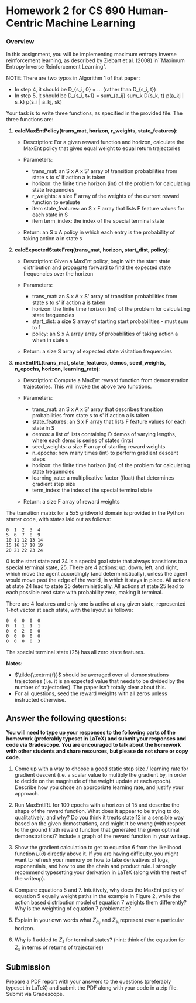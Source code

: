 # Homework 2 for CS 690 Human-Centric Machine Learning

### Overview

In this assignment, you will be implementing maximum entropy inverse reinforcement learning, as described by Ziebart et al. (2008) in``Maximum Entropy Inverse Reinforcement Learning".

NOTE: There are two typos in Algorithm 1 of that paper:
- In step 4, it should be D_{s_i, 0} = ... (rather than D_{s_i, t})
- In step 5, it should be D_{s_i, t+1} = sum_{a_ij} sum_k D{s_k, t} p(a_kj | s_k) p(s_i | a_kj, sk)

Your task is to write three functions, as specified in the provided file.  The three functions are:

1. **calcMaxEntPolicy(trans\_mat, horizon, r\_weights, state\_features):**
  
   - Description: For a given reward function and horizon, calculate the MaxEnt policy that gives equal weight to equal return trajectories
  
   - Parameters:
     - trans_mat: an S x A x S' array of transition probabilities from state s to s' if action a is taken
     - horizon: the finite time horizon (int) of the problem for calculating state frequencies
     - r_weights: a size F array of the weights of the current reward function to evaluate
     - item state_features: an S x F array that lists F feature values for each state in S
     - item term_index: the index of the special terminal state
  
   - Return: an S x A policy in which each entry is the probability of taking action a in state s


2. **calcExpectedStateFreq(trans\_mat, horizon, start\_dist, policy):**
  
   - Description: Given a MaxEnt policy, begin with the start state distribution and propagate forward to find the expected state frequencies over the horizon
  
   - Parameters:
     - trans_mat: an S x A x S' array of transition probabilities from state s to s' if action a is taken
     - horizon: the finite time horizon (int) of the problem for calculating state frequencies
     - start_dist: a size S array of starting start probabilities - must sum to 1
     - policy: an S x A array array of probabilities of taking action a when in state s
  
    - Return: a size S array of expected state visitation frequencies


3. **maxEntIRL(trans\_mat, state\_features, demos, seed\_weights, n\_epochs, horizon, learning\_rate):**
  
   - Description: Compute a MaxEnt reward function from demonstration trajectories.  This will invoke the above two functions.

   - Parameters: 
     - trans_mat: an S x A x S' array that describes transition probabilities from state s to s' if action a is taken
     - state_features: an S x F array that lists F feature values for each state in S
     - demos: a list of lists containing D demos of varying lengths, where each demo is series of states (ints)
     - seed_weights: a size F array of starting reward weights
     - n\_epochs: how many times (int) to perform gradient descent steps
     - horizon: the finite time horizon (int) of the problem for calculating state frequencies
     - learning_rate: a multiplicative factor (float) that determines gradient step size
     - term_index: the index of the special terminal state

   - Return: a size F array of reward weights


The transition matrix for a 5x5 gridworld domain is provided in the Python starter code, with states laid out as follows:

```
0  1  2  3  4
5  6  7  8  9
10 11 12 13 14
15 16 17 18 19
20 21 22 23 24
```


0 is the start state and 24 is a special goal state that always transitions to a special terminal state, 25.  There are 4 actions: up, down, left, and right, which move the agent accordingly (and deterministically), unless the agent would move past the edge of the world, in which it stays in place.  All actions at state 24 lead to state 25 deterministically.  All actions at state 25 lead to each possible next state with probability zero, making it terminal. 

There are 4 features and only one is active at any given state, represented 1-hot vector at each state, with the layout as follows:
```
0  0  0  0  0 
0  1  1  1  1 
0  0  2  0  0 
0  0  0  0  0 
0  0  0  0  3 
```
The special terminal state (25) has all zero state features.

**Notes:**

- $\tilde{\textrm{f}}$ should be averaged over all demonstrations trajectories (i.e. it is an expected value that needs to be divided by the number of trajectories).  The paper isn't totally clear about this.
- For all questions, seed the reward weights with all zeros unless instructed otherwise.


## Answer the following questions:

<strong>You will need to type up your responses to the following parts of the homework (preferably typeset in LaTeX) and submit your responses and code via Gradescope. You are encouraged to talk about the homework with other students and share resources, but please do not share or copy code. </strong>

1. Come up with a way to choose a good static step size / learning rate for gradient descent (i.e. a scalar value to multiply the gradient by, in order to decide on the magnitude of the weight update at each epoch). Describe how you chose an appropriate learning rate, and justify your approach. 

2. Run MaxEntIRL for 100 epochs with a horizon of 15 and describe the shape of the reward function.  What does it appear to be trying to do, qualitatively, and why?  Do you think it treats state 12 in a sensible way based on the given demostrations, and might it be wrong (with respect to the ground truth reward function that generated the given optimal demonstrations)? Include a graph of the reward function in your writeup.

3. Show the gradient calculation to get to equation 6 from the likelihood function $L(\theta)$ directly above it.  If you are having difficulty, you might want to refresh your memory on how to take derivatives of logs, exponentials, and how to use the chain and product rule. I strongly recommend typesetting your derivation in LaTeX (along with the rest of the writeup).

4. Compare equations 5 and 7.  Intuitively, why does the MaxEnt policy of equation 5 equally weight paths in the example in Figure 2, while the action based distribution model of equation 7 weights them differently?  Why is the weighting of equation 7 problematic?

5. Explain in your own words what $Z_{a_{ij}}$ and $Z_{s_i}$ represent over a particular horizon.

5. Why is 1 added to $Z_s$ for terminal states?  (hint: think of the equation for $Z_{s}$ in terms of returns of trajectories)

## Submission
Prepare a PDF report with your answers to the questions (preferably typeset in LaTeX) and submit the PDF along with your code in a zip file. Submit via Gradescope.

